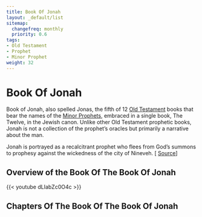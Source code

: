 ```yaml
---
title: Book Of Jonah
layout: _default/list
sitemap:
  changefreq: monthly
  priority: 0.6
tags:
- Old Testament
- Prophet
- Minor Prophet
weight: 32
---
```

# Book Of Jonah
Book of Jonah, also spelled Jonas, the fifth of 12 [Old Testament](/tags/old-testament/) books that bear the names of the [Minor Prophets](/tags/minor-prophet/), embraced in a single book, The Twelve, in the Jewish canon. Unlike other Old Testament prophetic books, Jonah is not a collection of the prophet’s oracles but primarily a narrative about the man.

Jonah is portrayed as a recalcitrant prophet who flees from God’s summons to prophesy against the wickedness of the city of Nineveh. [ [Source](https://www.britannica.com/topic/Book-of-Jonah)]
## Overview of the Book Of The Book Of Jonah
{{< youtube dLIabZc0O4c >}}

## Chapters Of The Book Of The Book Of Jonah